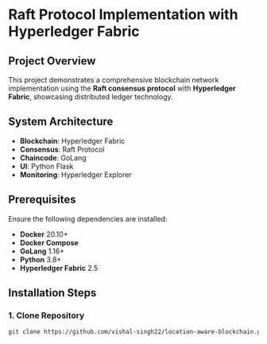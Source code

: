 # Raft Protocol Implementation with Hyperledger Fabric

## Project Overview

This project demonstrates a comprehensive blockchain network implementation using the **Raft consensus protocol** with **Hyperledger Fabric**, showcasing distributed ledger technology.

## System Architecture

- **Blockchain**: Hyperledger Fabric  
- **Consensus**: Raft Protocol  
- **Chaincode**: GoLang  
- **UI**: Python Flask  
- **Monitoring**: Hyperledger Explorer  

## Prerequisites

Ensure the following dependencies are installed:

- **Docker** 20.10+  
- **Docker Compose**  
- **GoLang** 1.16+  
- **Python** 3.8+  
- **Hyperledger Fabric** 2.5  

## Installation Steps

### 1. Clone Repository  
```bash
git clone https://github.com/vishal-singh22/location-aware-blockchain.git

